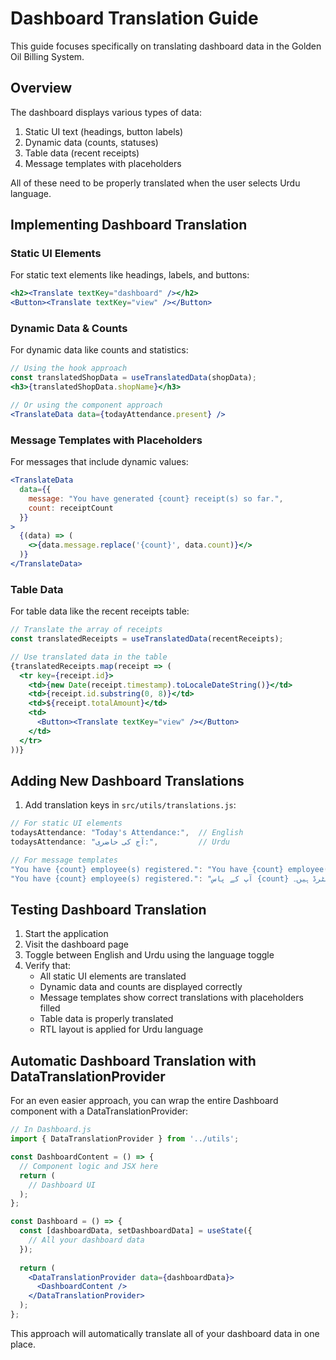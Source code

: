 # Dashboard Translation Guide

This guide focuses specifically on translating dashboard data in the Golden Oil Billing System.

## Overview

The dashboard displays various types of data:
1. Static UI text (headings, button labels)
2. Dynamic data (counts, statuses)
3. Table data (recent receipts)
4. Message templates with placeholders

All of these need to be properly translated when the user selects Urdu language.

## Implementing Dashboard Translation

### Static UI Elements

For static text elements like headings, labels, and buttons:

```jsx
<h2><Translate textKey="dashboard" /></h2>
<Button><Translate textKey="view" /></Button>
```

### Dynamic Data & Counts

For dynamic data like counts and statistics:

```jsx
// Using the hook approach
const translatedShopData = useTranslatedData(shopData);
<h3>{translatedShopData.shopName}</h3>

// Or using the component approach
<TranslateData data={todayAttendance.present} />
```

### Message Templates with Placeholders

For messages that include dynamic values:

```jsx
<TranslateData 
  data={{
    message: "You have generated {count} receipt(s) so far.",
    count: receiptCount
  }}
>
  {(data) => (
    <>{data.message.replace('{count}', data.count)}</>
  )}
</TranslateData>
```

### Table Data

For table data like the recent receipts table:

```jsx
// Translate the array of receipts
const translatedReceipts = useTranslatedData(recentReceipts);

// Use translated data in the table
{translatedReceipts.map(receipt => (
  <tr key={receipt.id}>
    <td>{new Date(receipt.timestamp).toLocaleDateString()}</td>
    <td>{receipt.id.substring(0, 8)}</td>
    <td>${receipt.totalAmount}</td>
    <td>
      <Button><Translate textKey="view" /></Button>
    </td>
  </tr>
))}
```

## Adding New Dashboard Translations

1. Add translation keys in `src/utils/translations.js`:

```js
// For static UI elements
todaysAttendance: "Today's Attendance:",  // English
todaysAttendance: "آج کی حاضری:",         // Urdu

// For message templates
"You have {count} employee(s) registered.": "You have {count} employee(s) registered.",  // English
"You have {count} employee(s) registered.": "آپ کے پاس {count} ملازم(ین) رجسٹرڈ ہیں۔",   // Urdu
```

## Testing Dashboard Translation

1. Start the application
2. Visit the dashboard page
3. Toggle between English and Urdu using the language toggle
4. Verify that:
   - All static UI elements are translated
   - Dynamic data and counts are displayed correctly
   - Message templates show correct translations with placeholders filled
   - Table data is properly translated
   - RTL layout is applied for Urdu language

## Automatic Dashboard Translation with DataTranslationProvider

For an even easier approach, you can wrap the entire Dashboard component with a DataTranslationProvider:

```jsx
// In Dashboard.js
import { DataTranslationProvider } from '../utils';

const DashboardContent = () => {
  // Component logic and JSX here
  return (
    // Dashboard UI
  );
};

const Dashboard = () => {
  const [dashboardData, setDashboardData] = useState({
    // All your dashboard data
  });
  
  return (
    <DataTranslationProvider data={dashboardData}>
      <DashboardContent />
    </DataTranslationProvider>
  );
};
```

This approach will automatically translate all of your dashboard data in one place. 